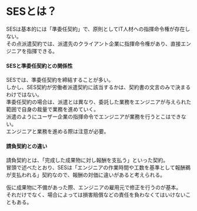 # SESとは？

SESは基本的には「準委任契約」で、原則としてIT人材への指揮命令権が存在しない。  
その点派遣契約では、派遣先のクライアント企業に指揮命令権があり、直接エンジニアを指揮できる。  

#### SESと準委任契約との関係性  
SESでは、準委任契約を締結することが多い。  
しかし、SES契約が労働者派遣契約に該当するかは、契約書の文言のみで決まるわけではない。  
準委任契約の場合は、派遣とは異なり、委託した業務をエンジニアが与えられた範囲で自身の裁量で業務を進めていく。  
派遣のようにユーザー企業の指揮命令でエンジニアが業務を行うとこはできない。  
エンジニアと業務を進める際は注意が必要。  

#### 請負契約との違い  
請負契約とは、「完成した成果物に対し報酬を支払う」といった契約。  
冒頭で述べたとおり、SESは「エンジニアの作業時間や工数を基準として報酬鵜が支払われる」契約なので、報酬の対価に違いがあると考えられる。  

仮に成果物に不備があった際、エンジニアの雇用元で修正を行うのが基本。  
それだけでなく、場合によっては損害賠償などの責任を負わなくてはいけないこともある。
